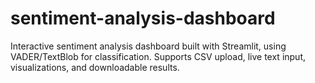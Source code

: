 # sentiment-analysis-dashboard
Interactive sentiment analysis dashboard built with Streamlit, using VADER/TextBlob for classification. Supports CSV upload, live text input, visualizations, and downloadable results.
